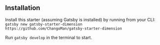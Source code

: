 

## Installation

Install this starter (assuming Gatsby is installed) by running from your CLI:
`gatsby new gatsby-starter-dimension https://github.com/ChangoMan/gatsby-starter-dimension`

Run `gatsby develop` in the terminal to start.
